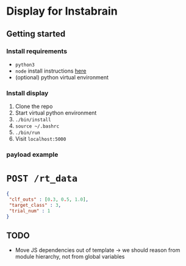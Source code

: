 # Display for Instabrain

## Getting started

### Install requirements
- ```python3```
- ```node``` install instructions [here](https://nodejs.org/en/download/package-manager/)
- (optional) python virtual environment

### Install display
1. Clone the repo
2. Start virtual python environment
3. ```./bin/install```
4. ```source ~/.bashrc```
5. ```./bin/run```
6. Visit ```localhost:5000```

### payload example


# `POST /rt_data`
```json
{
 "clf_outs" : [0.3, 0.5, 1.0],
 "target_class" : 3,
 "trial_num" : 1
}
```

## TODO
- Move JS dependencies out of template -> we should reason from module hierarchy, not from global variables
